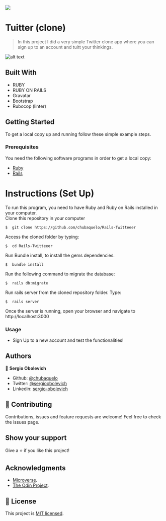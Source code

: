 ![](https://img.shields.io/badge/Microverse-blueviolet)

# Tuitter (clone)

> In this project I did a very simple Twitter clone app where you can sign up to an account and tuitt your thinkings.

![alt text](https://i.imgur.com/KaN2lY0.jpg "Preview Img")

## Built With

- RUBY
- RUBY ON RAILS
- Gravatar
- Bootstrap
- Rubocop (linter)

## Getting Started

To get a local copy up and running follow these simple example steps.

### Prerequisites

You need the following software programs in order to get a local copy:

- [Ruby](https://www.ruby-lang.org/en/downloads/)
- [Rails](http://railsinstaller.org/en)

# Instructions (Set Up)

To run this program, you need to have Ruby and Ruby on Rails installed in your computer.<br>
Clone this repository in your computer
```
$  git clone https://github.com/chubaquelo/Rails-Twitteeer
```
Access the cloned folder by typing:
```
$  cd Rails-Twitteeer
```
Run Bundle install, to install the gems dependencies.
```
$  bundle install
```
Run the following command to migrate the database:
```
$  rails db:migrate
```
Run rails server from the cloned repository folder. Type:
```
$  rails server
```
Once the server is running, open your browser and navigate to http://localhost:3000

### Usage

- Sign Up to a new account and test the functionalities!

## Authors

👤 **Sergio Obolevich**

- Github: [@chubaquelo](https://github.com/chubaquelo)
- Twitter: [@sergioobolevich](https://twitter.com/SergioObolevich)
- Linkedin: [sergio-obolevich](https://www.linkedin.com/in/sergio-obolevich/)

## 🤝 Contributing

Contributions, issues and feature requests are welcome!
Feel free to check the issues page.

## Show your support

Give a ⭐️ if you like this project!

## Acknowledgments

- [Microverse](https://www.microverse.org/).
- [The Odin Project](https://www.theodinproject.com/).

## 📝 License

This project is [MIT licensed](https://github.com/chubaquelo/re-former/blob/form/LICENSE).
